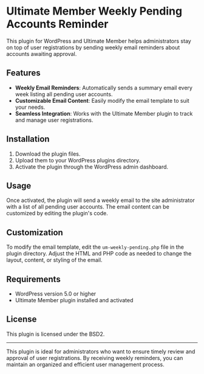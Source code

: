 # Ultimate Member Weekly Pending Accounts Reminder
This plugin for WordPress and Ultimate Member helps administrators stay on top of user registrations by sending weekly email reminders about accounts awaiting approval.

## Features
* **Weekly Email Reminders**: Automatically sends a summary email every week listing all pending user accounts.
* **Customizable Email Content**: Easily modify the email template to suit your needs.
* **Seamless Integration**: Works with the Ultimate Member plugin to track and manage user registrations.

## Installation
1. Download the plugin files.
2. Upload them to your WordPress plugins directory.
3. Activate the plugin through the WordPress admin dashboard.

## Usage
Once activated, the plugin will send a weekly email to the site administrator with a list of all pending user accounts. The email content can be customized by editing the plugin's code.

## Customization
To modify the email template, edit the `um-weekly-pending.php` file in the plugin directory. Adjust the HTML and PHP code as needed to change the layout, content, or styling of the email.

## Requirements
* WordPress version 5.0 or higher
* Ultimate Member plugin installed and activated

## License
This plugin is licensed under the BSD2.

---

This plugin is ideal for administrators who want to ensure timely review and approval of user registrations. By receiving weekly reminders, you can maintain an organized and efficient user management process.
